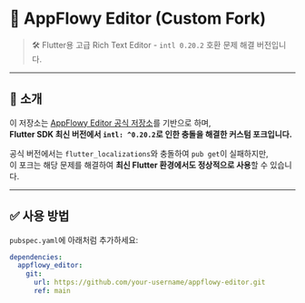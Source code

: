 # 📝 AppFlowy Editor (Custom Fork)

> 🛠 Flutter용 고급 Rich Text Editor - `intl 0.20.2` 호환 문제 해결 버전입니다.

---

## 📌 소개

이 저장소는 [AppFlowy Editor 공식 저장소](https://github.com/AppFlowy-IO/appflowy-editor)를 기반으로 하며,  
**Flutter SDK 최신 버전에서 `intl: ^0.20.2`로 인한 충돌을 해결한 커스텀 포크입니다.**

공식 버전에서는 `flutter_localizations`와 충돌하여 `pub get`이 실패하지만,  
이 포크는 해당 문제를 해결하여 **최신 Flutter 환경에서도 정상적으로 사용**할 수 있습니다.

---

## ✅ 사용 방법

`pubspec.yaml`에 아래처럼 추가하세요:

```yaml
dependencies:
  appflowy_editor:
    git:
      url: https://github.com/your-username/appflowy-editor.git
      ref: main
